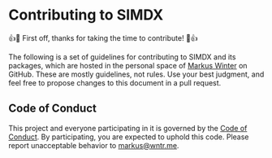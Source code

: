 # Contributing to SIMDX

:+1::tada: First off, thanks for taking the time to contribute! :tada::+1:

The following is a set of guidelines for contributing to SIMDX and its packages, which are hosted in the personal space of [Markus Winter](https://github.com/markuswntr) on GitHub.
These are mostly guidelines, not rules.
Use your best judgment, and feel free to propose changes to this document in a pull request.

## Code of Conduct

This project and everyone participating in it is governed by the [Code of Conduct](CODE_OF_CONDUCT.md).
By participating, you are expected to uphold this code.
Please report unacceptable behavior to [markus@wntr.me](mailto:markus@wntr.me).
